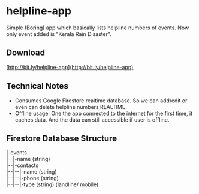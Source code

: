 # helpline-app
Simple (Boring) app which basically lists helpline numbers of events. Now only event added is "Kerala Rain Disaster".

## Download
[http://bit.ly/helpline-app](http://bit.ly/helpline-app)

## Technical Notes
- Consumes Google Firestore realtime database. So we can add/edit or even can delete helpline numbers REALTIME. 
- Offline usage: One the app connected to the internet for the first time, it caches data. 
And the data can still accessible if user is offline.

## Firestore Database Structure

|-events  
|--|-name (string)  
|--|-contacts  
|--|--|-name (string)  
|--|--|-phone (string)  
|--|--|-type (string) (landline/ mobile)  

